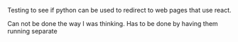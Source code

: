 Testing to see if python can be used to redirect to web pages that use react.

Can not be done the way I was thinking. Has to be done by having them running separate 